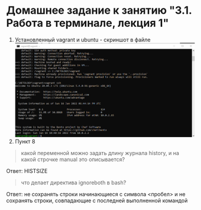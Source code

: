# Домашнее задание к занятию "3.1. Работа в терминале, лекция 1"

1. Установленный vagrant и ubuntu - скриншот в файле ![1.png](1.png)
2. Пункт 8
> какой переменной можно задать длину журнала history, и на какой строчке manual это описывается?
   
Ответ: HISTSIZE

>что делает директива ignoreboth в bash?

Ответ: не сохранять строки начинающиеся с символа <пробел> и  не сохранять строки, совпадающие с последней выполненной командой

